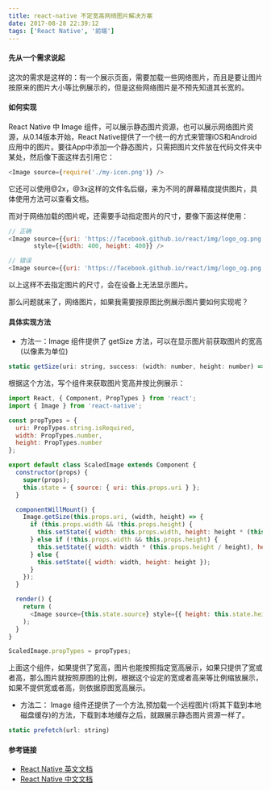 ```yaml
---
title: react-native 不定宽高网络图片解决方案
date: 2017-08-28 22:39:12
tags: ['React Native', '前端']
---
```

#### 先从一个需求说起
这次的需求是这样的：有一个展示页面，需要加载一些网络图片，而且是要让图片按原来的图片大小等比例展示的，但是这些网络图片是不预先知道其长宽的。

<!--more-->
#### 如何实现
React Native 中 Image 组件，可以展示静态图片资源，也可以展示网络图片资源，从0.14版本开始，React Native提供了一个统一的方式来管理iOS和Android应用中的图片。要往App中添加一个静态图片，只需把图片文件放在代码文件夹中某处，然后像下面这样去引用它：
```javascript
<Image source={require('./my-icon.png')} />
```
它还可以使用@2x，@3x这样的文件名后缀，来为不同的屏幕精度提供图片，具体使用方法可以查看文档。

而对于网络加载的图片呢，还需要手动指定图片的尺寸，要像下面这样使用：
```javascript
// 正确
<Image source={{uri: 'https://facebook.github.io/react/img/logo_og.png'}}
       style={{width: 400, height: 400}} />

// 错误
<Image source={{uri: 'https://facebook.github.io/react/img/logo_og.png'}} />
```
以上这样不去指定图片的尺寸，会在设备上无法显示图片。

那么问题就来了，网络图片，如果我需要按原图比例展示图片要如何实现呢？

#### 具体实现方法
- 方法一：Image 组件提供了 getSize 方法，可以在显示图片前获取图片的宽高(以像素为单位)
```javascript
static getSize(uri: string, success: (width: number, height: number) => void, failure: (error: any) => void) 
```
根据这个方法，写个组件来获取图片宽高并按比例展示：
```javascript
import React, { Component, PropTypes } from 'react';
import { Image } from 'react-native';

const propTypes = {
  uri: PropTypes.string.isRequired,
  width: PropTypes.number,
  height: PropTypes.number
};

export default class ScaledImage extends Component {
  constructor(props) {
    super(props);
    this.state = { source: { uri: this.props.uri } };
  }

  componentWillMount() {
    Image.getSize(this.props.uri, (width, height) => {
      if (this.props.width && !this.props.height) {
        this.setState({ width: this.props.width, height: height * (this.props.width / width) });
      } else if (!this.props.width && this.props.height) {
        this.setState({ width: width * (this.props.height / height), height: this.props.height });
      } else {
        this.setState({ width: width, height: height });
      }
    });
  }

  render() {
    return (
      <Image source={this.state.source} style={{ height: this.state.height, width: this.state.width }} />
    );
  }
}

ScaledImage.propTypes = propTypes;
```
上面这个组件，如果提供了宽高，图片也能按照指定宽高展示，如果只提供了宽或者高，那么图片就按照原图的比例，根据这个设定的宽或者高来等比例缩放展示，如果不提供宽或者高，则依据原图宽高展示。

- 方法二： Image 组件还提供了一个方法,预加载一个远程图片(将其下载到本地磁盘缓存)的方法，下载到本地缓存之后，就跟展示静态图片资源一样了。
```javascript
static prefetch(url: string) 
```

#### 参考链接
- [React Native 英文文档](https://facebook.github.io/react-native/docs/images.html)
- [React Native 中文文档](http://reactnative.cn/docs/0.47/images.html#content)
